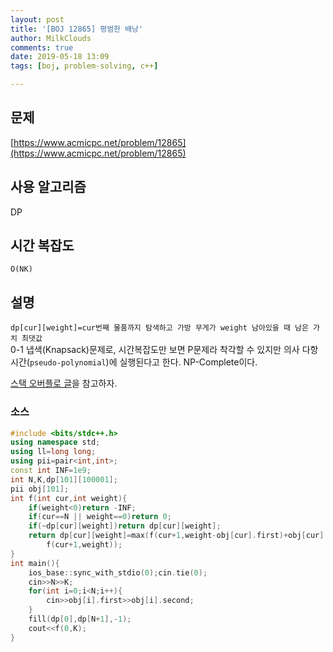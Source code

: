 ```yaml
---
layout: post
title: '[BOJ 12865] 평범한 배낭'
author: MilkClouds
comments: true
date: 2019-05-18 13:09
tags: [boj, problem-solving, c++]

---
```


## 문제
[https://www.acmicpc.net/problem/12865](https://www.acmicpc.net/problem/12865)  


## 사용 알고리즘  
DP   


## 시간 복잡도  
`O(NK)`  


## 설명  
`dp[cur][weight]=cur번째 물품까지 탐색하고 가방 무게가 weight 남아있을 때 남은 가치 최댓값`  
0-1 냅색(Knapsack)문제로, 시간복잡도만 보면 P문제라 착각할 수 있지만 의사 다항 시간(`pseudo-polynomial`)에 실행된다고 한다. NP-Complete이다.  

[스택 오버플로 글](https://stackoverflow.com/questions/3907545/how-to-understand-the-knapsack-problem-is-np-complete)을 참고하자.

### 소스  

```cpp
#include <bits/stdc++.h>
using namespace std;
using ll=long long;
using pii=pair<int,int>;
const int INF=1e9;
int N,K,dp[101][100001];
pii obj[101];
int f(int cur,int weight){
    if(weight<0)return -INF;
    if(cur==N || weight==0)return 0;
    if(~dp[cur][weight])return dp[cur][weight];
    return dp[cur][weight]=max(f(cur+1,weight-obj[cur].first)+obj[cur].second,
        f(cur+1,weight));
}
int main(){
    ios_base::sync_with_stdio(0);cin.tie(0);
    cin>>N>>K;
    for(int i=0;i<N;i++){
        cin>>obj[i].first>>obj[i].second;
    }
    fill(dp[0],dp[N+1],-1);
    cout<<f(0,K);
}
```
